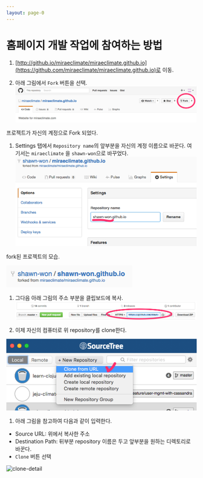```yaml
---
layout: page-0
---
```



# 홈페이지 개발 작업에 참여하는 방법

1. [http://github.io/miraeclimate/miraeclimate.github.io](https://github.com/miraeclimate/miraeclimate.github.io)로 이동.

1. 아래 그림에서 `Fork` 버튼을 선택.
 ![fork](fork.png)

 프로젝트가 자신의 계정으로 Fork 되었다.

1. Settings 탭에서 `Repository name`의 앞부분을 자신의 계정 이름으로 바꾼다. 여기서는 `miraeclimate` 을 `shawn-won`으로 바꾸었다.
![Options](Options.png)

 fork된 프로젝트의 모습.

 ![forked](forked.png)

1. 그다음 아래 그림의 주소 부분을 클립보드에 복사.
 ![clone-url](clone-url.png)

1. 이제 자신의 컴퓨터로 위 repository를 clone한다.

 ![clone](clone.png)

1. 아래 그림을 참고하여 다음과 같이 입력한다.
 * Source URL: 위에서 복사한 주소
 * Destination Path: 뒤부분 repository 이름은 두고 앞부분을 원하는 디렉토리로 바꾼다.
 * `Clone` 버튼 선택

 ![clone-detail](clone-detail.png)

